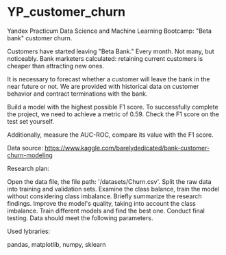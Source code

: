 # YP_customer_churn

Yandex Practicum Data Science and Machine Learning Bootcamp: "Beta bank" customer churn.

Customers have started leaving "Beta Bank." Every month. Not many, but noticeably. Bank marketers calculated: retaining current customers is cheaper than attracting new ones.

It is necessary to forecast whether a customer will leave the bank in the near future or not. We are provided with historical data on customer behavior and contract terminations with the bank.

Build a model with the highest possible F1 score. To successfully complete the project, we need to achieve a metric of 0.59. Check the F1 score on the test set yourself.

Additionally, measure the AUC-ROC, compare its value with the F1 score.

Data source: https://www.kaggle.com/barelydedicated/bank-customer-churn-modeling

Research plan:

Open the data file, the file path: '/datasets/Churn.csv'.
Split the raw data into training and validation sets.
Examine the class balance, train the model without considering class imbalance. Briefly summarize the research findings.
Improve the model's quality, taking into account the class imbalance. Train different models and find the best one.
Conduct final testing.
Data should meet the following parameters.

Used lybraries:

pandas, matplotlib, numpy, sklearn
